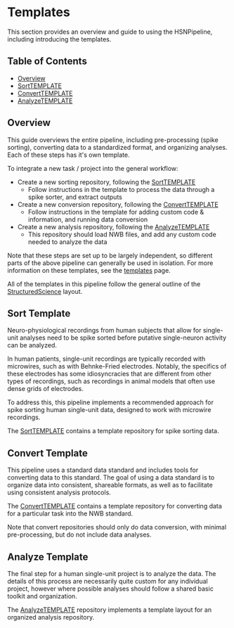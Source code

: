 # Templates

This section provides an overview and guide to using the HSNPipeline, including introducing the templates.

## Table of Contents

- [Overview](#overview)
- [SortTEMPLATE](#sort-template)
- [ConvertTEMPLATE](#convert-template)
- [AnalyzeTEMPLATE](#analyze-template)

## Overview

This guide overviews the entire pipeline, including pre-processing (spike sorting), converting
data to a standardized format, and organizing analyses. Each of these steps has it's own template.

To integrate a new task / project into the general workflow:
- Create a new sorting repository, following the [SortTEMPLATE](https://github.com/HSNPipeline/SortTEMPLATE)
    - Follow instructions in the template to process the data through a spike sorter, and extract outputs
- Create a new conversion repository, following the [ConvertTEMPLATE](https://github.com/HSNPipeline/ConvertTEMPLATE)
    - Follow instructions in the template for adding custom code & information, and running data conversion
- Create a new analysis repository, following the [AnalyzeTEMPLATE](https://github.com/HSNPipeline/AnalyzeTEMPLATE)
    - This repository should load NWB files, and add any custom code needed to analyze the data

Note that these steps are set up to be largely independent, so different parts of the above pipeline
can generally be used in isolation. For more information on these templates, see the
[templates](https://hsupipeline.github.io/templates) page.

All of the templates in this pipeline follow the general outline of the
[StructuredScience](https://github.com/structuredscience/) layout.

## Sort Template

Neuro-physiological recordings from human subjects that allow for single-unit analyses
need to be spike sorted before putative single-neuron activity can be analyzed.

In human patients, single-unit recordings are typically recorded with microwires,
such as with Behnke-Fried electrodes. Notably, the specifics of these electrodes
has some idiosyncracies that are different from other types of recordings, such as
recordings in animal models that often use dense grids of electrodes.

To address this, this pipeline implements a recommended approach for spike sorting
human single-unit data, designed to work with microwire recordings.

The [SortTEMPLATE](https://github.com/HSNPipeline/SortTEMPLATE)
contains a template repository for spike sorting data.

## Convert Template

This pipeline uses a standard data standard and includes tools for converting data to this standard.
The goal of using a data standard is to organize data into consistent, shareable formats, as well as to
facilitate using consistent analysis protocols.

The [ConvertTEMPLATE](https://github.com/HSNPipeline/ConvertTEMPLATE)
contains a template repository for converting data for a particular task
into the NWB standard.

Note that convert repositories should only do data conversion, with minimal pre-processing,
but do not include data analyses.

## Analyze Template

The final step for a human single-unit project is to analyze the data.
The details of this process are necessarily quite custom for any individual project,
however where possible analyses should follow a shared basic toolkit and organization.

The [AnalyzeTEMPLATE](https://github.com/HSNPipeline/AnalyzeTEMPLATE)
repository implements a template layout for an organized analysis repository.

